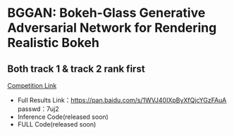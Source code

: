 # BGGAN: Bokeh-Glass Generative Adversarial Network for Rendering Realistic Bokeh
## Both track 1 & track 2 rank first
[Competition Link](https://competitions.codalab.org/competitions/24716#learn_the_details)


* Full Results Link：https://pan.baidu.com/s/1WVJ40IXpByXfQjcYGzFAuA   passwd：7uj2
* Inference Code(released soon)
* FULL Code(released soon)
